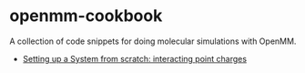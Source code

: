 openmm-cookbook
===============

A collection of code snippets for doing molecular simulations with OpenMM.


- [Setting up a System from scratch: interacting point charges]( http://nbviewer.ipython.org/urls/raw.githubusercontent.com/rmcgibbo/openmm-cookbook/master/01-coulomb-particles.ipynb?create=1)
